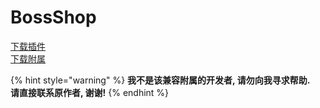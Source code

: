 # BossShop

[下载插件](https://www.spigotmc.org/resources/bossshoppro-the-most-powerful-chest-gui-shop-menu-plugin.222/)\
[下载附属](https://www.spigotmc.org/resources/itemsadder-bossshop-integration.72396/)

{% hint style="warning" %}
**我不是该兼容附属的开发者, 请勿向我寻求帮助.** \
**请直接联系原作者, 谢谢!**
{% endhint %}
